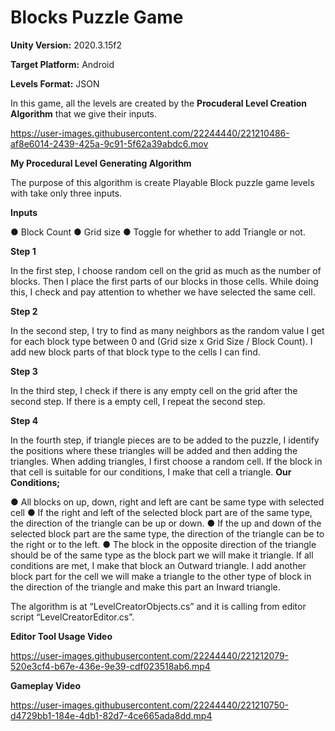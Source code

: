 # Blocks Puzzle Game

**Unity Version:** 2020.3.15f2 

**Target Platform:** Android

**Levels Format:** JSON

In this game, all the levels are created by the **Procuderal Level Creation Algorithm** that we give their inputs.


https://user-images.githubusercontent.com/22244440/221210486-af8e6014-2439-425a-9c91-5f62a39abdc6.mov


**My Procedural Level Generating Algorithm**

The purpose of this algorithm is create Playable Block puzzle game
levels with take only three inputs.

**Inputs**

● Block Count
● Grid size
● Toggle for whether to add Triangle or not.

**Step 1**

In the first step, I choose random cell on the grid as much as the number of blocks. Then I
place the first parts of our blocks in those cells. While doing this, I check and pay attention to
whether we have selected the same cell.

**Step 2**

In the second step, I try to find as many neighbors as the random value I get for each block
type between 0 and (Grid size x Grid Size / Block Count). I add new block parts of that block
type to the cells I can find.

**Step 3**

In the third step, I check if there is any empty cell on the grid after the second step. If there
is a empty cell, I repeat the second step.

**Step 4**

In the fourth step, if triangle pieces are to be added to the puzzle, I identify the positions
where these triangles will be added and then adding the triangles.
When adding triangles, I first choose a random cell. If the block in that cell is suitable for our
conditions, I make that cell a triangle.
**Our Conditions;**

● All blocks on up, down, right and left are cant be same type with selected cell
● If the right and left of the selected block part are of the same type, the direction of
the triangle can be up or down.
● If the up and down of the selected block part are the same type, the direction of the
triangle can be to the right or to the left.
● The block in the opposite direction of the triangle should be of the same type as the
block part we will make it triangle.
If all conditions are met, I make that block an Outward triangle. I add another block part for
the cell we will make a triangle to the other type of block in the direction of the triangle and
make this part an Inward triangle.

The algorithm is at “LevelCreatorObjects.cs” and it is calling from editor script
“LevelCreatorEditor.cs”.

**Editor Tool Usage Video**



https://user-images.githubusercontent.com/22244440/221212079-520e3cf4-b67e-436e-9e39-cdf023518ab6.mp4


**Gameplay Video**



https://user-images.githubusercontent.com/22244440/221210750-d4729bb1-184e-4db1-82d7-4ce665ada8dd.mp4

